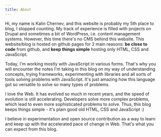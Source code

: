 ```yaml
---
title: About
---
```


Hi, my name is Kalin Chernev, and this website is probably my 5th place to blog, I stopped counting.
My track of experience is filled with projects on Drupal and sometimes a bit of WordPress, i.e. content management systems. However, this time there's no CMS behind this website. This website/blog is hosted on github pages for 2 main reasons: __be close to code__ from github, and __keep things simple__ hosting only HTML, CSS and JavaScript.

Today, I'm working mostly with JavaScript in various forms. That's why you will encounter the notes I'm taking
in this blog on my way of understanding concepts, trying frameworks, experimenting with libraries
and all sorts of tools solving problems with JavaScript. It's just amazing how this language got so
versatile to solve so many types of problems.

I love the Web. It has evolved so much in recent years, and the speed of evolution is still accelerating.
Developers solve more complex problems, which lead to even more sophisticated problems to solve.
Thus, this blog keeps things simple - it's plain good old HTML, CSS and JavaScript :)

I believe in experimentation and open source contribution as a way to learn and keep up
with the accelerated pace of change in Web. That's what you can expect from this blog.
